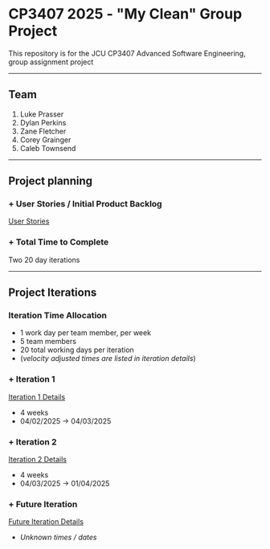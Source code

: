 # CP3407 2025 - "My Clean" Group Project

This repository is for the JCU CP3407 Advanced Software Engineering, group assignment project 

---

## Team

1. Luke Prasser
2. Dylan Perkins
3. Zane Fletcher 
4. Corey Grainger
5. Caleb Townsend

---

## Project planning

### + User Stories / Initial Product Backlog

[User Stories](./User_stories.md)

### + Total Time to Complete

Two 20 day iterations

---

## Project Iterations

### Iteration Time Allocation
- 1 work day per team member, per week
- 5 team members
- 20 total working days per iteration
- (*velocity adjusted times are listed in iteration details*)
### + Iteration 1 

[Iteration 1 Details](./iteration_1.md)
- 4 weeks 
- 04/02/2025 -> 04/03/2025

### + Iteration 2

[Iteration 2 Details](./iteration_2.md)
- 4 weeks
- 04/03/2025 -> 01/04/2025

### + Future Iteration
[Future Iteration Details](./Iteration_Future.md)
- *Unknown times / dates*


